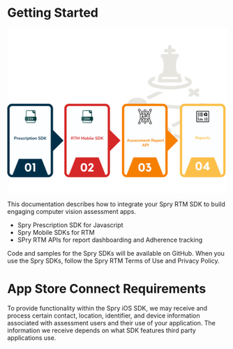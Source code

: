 # Getting Started

![](assets/flow.png)

This documentation describes how to integrate your Spry RTM SDK to build engaging computer vision assessment apps. 

 + Spry Prescription SDK for Javascript
 + Spry Mobile SDKs for RTM
 + SPry RTM APIs for report dashboarding and Adherence tracking

Code and samples for the Spry SDKs will be available on GitHub. When you use the Spry SDKs, follow the Spry RTM Terms of Use and Privacy Policy.

# App Store Connect Requirements

To provide functionality within the Spry iOS SDK, we may receive and process certain contact, location, identifier, and device information associated with assessment users and their use of your application. The information we receive depends on what SDK features third party applications use. 
